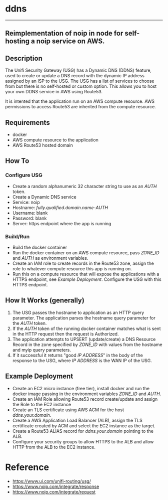 # ddns

---
Reimplementation of noip in node for self-hosting a noip service on AWS.
---

## Description

The Unifi Security Gateway (USG) has a Dynamic DNS (DDNS) feature, used to create or update a DNS record with the dynamic IP address assigned by an ISP to the USG.
The USG has a list of services to choose from but there is no self-hosted or custom option.  This allows you to host your own DDNS service in AWS using Route53.

It is intented that the application run on an AWS compute resource. AWS permissions to access Route53 are inherited from the compute resource. 

## Requirements

* docker
* AWS compute resource to the application
* AWS Route53 hosted domain

## How To

### Configure USG

* Create a random alphanumeric 32 character string to use as an *AUTH* token.
* Create a Dynamic DNS service
* Service: noip
* Hostname: *fully.qualified.domain.name*-*AUTH*
* Username: blank
* Password: blank
* Server: https endpoint where the app is running

### Build/Run

* Build the docker container
* Run the docker container on an AWS compute resource, pass *ZONE_ID* and *AUTH* as environment variables.
* Create an IAM role to create records in the Route53 zone, assign the role to whatever compute resource this app is running on.
* Run this on a compute resource that will expose the applications with a HTTPS endpoint, see *Example Deployment*.  Configure the USG with this HTTPS endpoint.

## How It Works (generally)

1. The USG passes the hostname to application as an HTTP query parameter.  The application parses the hostname query parameter for the *AUTH* token.
1. If the *AUTH* token of the running docker container matches what is sent in the HTTP request then the request is Authorized.
1. The application attempts to UPSERT (update/create) a DNS Resource Record in the zone specified by *ZONE_ID* with values from the hostname and myip query parameters.
1. If it successful it returns "good *IP ADDRESS*" in the body of the response to the USG, where *IP ADDRESS* is the WAN IP of the USG.

## Example Deployment

* Create an EC2 micro instance (free tier), install docker and run the docker image passing in the environment variables *ZONE_ID* and *AUTH*.
* Create an IAM Role allowing Route53 record create/update and assign the Role to the EC2 instance
* Create an TLS certificate using AWS ACM for the host *ddns.your.domain*.
* Create a AWS Application Load Balancer (ALB), assign the TLS certificate created by ACM and select the EC2 instance as the target.
* Create a Route53 ALIAS record for *ddns.your.domain* pointing to the ALB.
* Configure your security groups to allow HTTPS to the ALB and allow HTTP from the ALB to the EC2 instance.

# Reference

* https://www.ui.com/unifi-routing/usg/
* https://www.noip.com/integrate/response
* https://www.noip.com/integrate/request

